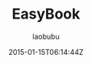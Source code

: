 ---
title: "EasyBook"
github: https://github.com/laobubu/jekyll-theme-EasyBook
demo: http://blog.laobubu.net/
author: laobubu

ssg:
  - Jekyll
cms:
  - No Cms
date: 2015-01-15T06:14:44Z
github_branch: gh-pages
stale: true
---